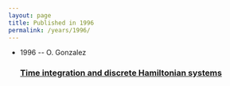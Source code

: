 ```yaml
---
layout: page
title: Published in 1996
permalink: /years/1996/
---
```


<ul class="post-list">

  <li>
    <span class="post-meta">1996 -- O. Gonzalez</span>
    <h3><a class="post-link" href="../../time-integration-and-discrete-hamiltonian-systems">Time integration and discrete Hamiltonian systems</a></h3>
  </li>
</ul>
